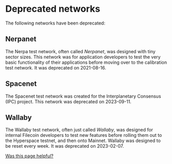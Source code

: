 # Deprecated networks

The following networks have been deprecated:

## Nerpanet

The Nerpa test network, often called _Nerpanet_, was designed with tiny sector sizes. This network was for application developers to test the very basic functionality of their applications before moving over to the calibration test network. It was deprecated on 2021-08-16.

## Spacenet

The Spacenet test network was created for the Interplanetary Consensus (IPC) project. This network was deprecated on 2023-09-11.

## Wallaby

The Wallaby test network, often just called _Wallaby_, was designed for internal Filecoin developers to test new features before rolling them out to the Hyperspace testnet, and then onto Mainnet. Wallaby was designed to be reset every week. It was deprecated on 2023-02-07.



[Was this page helpful?](https://airtable.com/apppq4inOe4gmSSlk/pagoZHC2i1iqgphgl/form?prefill\_Page+URL=https://docs.filecoin.io/networks/deprecated-networks)
